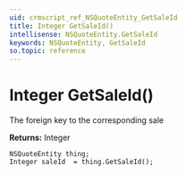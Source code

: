 ```yaml
---
uid: crmscript_ref_NSQuoteEntity_GetSaleId
title: Integer GetSaleId()
intellisense: NSQuoteEntity.GetSaleId
keywords: NSQuoteEntity, GetSaleId
so.topic: reference
---
```


# Integer GetSaleId()

The foreign key to the corresponding sale

**Returns:** Integer

```crmscript
NSQuoteEntity thing;
Integer saleId  = thing.GetSaleId();
```

